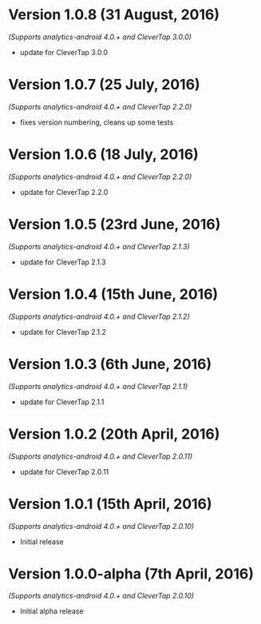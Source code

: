
Version 1.0.8 (31 August, 2016)
===================================
*(Supports analytics-android 4.0.+ and CleverTap 3.0.0)*

  * update for CleverTap 3.0.0

Version 1.0.7 (25 July, 2016)
===================================
*(Supports analytics-android 4.0.+ and CleverTap 2.2.0)*

  * fixes version numbering, cleans up some tests

Version 1.0.6 (18 July, 2016)
===================================
*(Supports analytics-android 4.0.+ and CleverTap 2.2.0)*

  * update for CleverTap 2.2.0

Version 1.0.5 (23rd June, 2016)
===================================
*(Supports analytics-android 4.0.+ and CleverTap 2.1.3)*

  * update for CleverTap 2.1.3

Version 1.0.4 (15th June, 2016)
===================================
*(Supports analytics-android 4.0.+ and CleverTap 2.1.2)*

  * update for CleverTap 2.1.2

Version 1.0.3 (6th June, 2016)
===================================
*(Supports analytics-android 4.0.+ and CleverTap 2.1.1)*

  * update for CleverTap 2.1.1

Version 1.0.2 (20th April, 2016)
===================================
*(Supports analytics-android 4.0.+ and CleverTap 2.0.11)*

  * update for CleverTap 2.0.11

Version 1.0.1 (15th April, 2016)
===================================
*(Supports analytics-android 4.0.+ and CleverTap 2.0.10)*

  * Initial release

Version 1.0.0-alpha (7th April, 2016)
===================================
*(Supports analytics-android 4.0.+ and CleverTap 2.0.10)*

  * Initial alpha release
